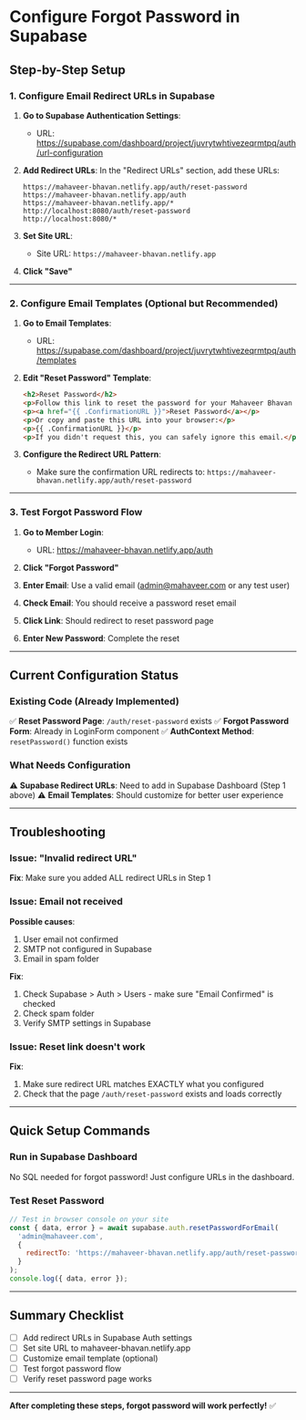 # Configure Forgot Password in Supabase

## Step-by-Step Setup

### 1. Configure Email Redirect URLs in Supabase

1. **Go to Supabase Authentication Settings**:
   - URL: https://supabase.com/dashboard/project/juvrytwhtivezeqrmtpq/auth/url-configuration

2. **Add Redirect URLs**:
   In the "Redirect URLs" section, add these URLs:
   ```
   https://mahaveer-bhavan.netlify.app/auth/reset-password
   https://mahaveer-bhavan.netlify.app/auth
   https://mahaveer-bhavan.netlify.app/*
   http://localhost:8080/auth/reset-password
   http://localhost:8080/*
   ```

3. **Set Site URL**:
   - Site URL: `https://mahaveer-bhavan.netlify.app`

4. **Click "Save"**

---

### 2. Configure Email Templates (Optional but Recommended)

1. **Go to Email Templates**:
   - URL: https://supabase.com/dashboard/project/juvrytwhtivezeqrmtpq/auth/templates

2. **Edit "Reset Password" Template**:
   ```html
   <h2>Reset Password</h2>
   <p>Follow this link to reset the password for your Mahaveer Bhavan account:</p>
   <p><a href="{{ .ConfirmationURL }}">Reset Password</a></p>
   <p>Or copy and paste this URL into your browser:</p>
   <p>{{ .ConfirmationURL }}</p>
   <p>If you didn't request this, you can safely ignore this email.</p>
   ```

3. **Configure the Redirect URL Pattern**:
   - Make sure the confirmation URL redirects to: `https://mahaveer-bhavan.netlify.app/auth/reset-password`

---

### 3. Test Forgot Password Flow

1. **Go to Member Login**:
   - URL: https://mahaveer-bhavan.netlify.app/auth

2. **Click "Forgot Password"**

3. **Enter Email**: Use a valid email (admin@mahaveer.com or any test user)

4. **Check Email**: You should receive a password reset email

5. **Click Link**: Should redirect to reset password page

6. **Enter New Password**: Complete the reset

---

## Current Configuration Status

### Existing Code (Already Implemented)

✅ **Reset Password Page**: `/auth/reset-password` exists
✅ **Forgot Password Form**: Already in LoginForm component
✅ **AuthContext Method**: `resetPassword()` function exists

### What Needs Configuration

⚠️ **Supabase Redirect URLs**: Need to add in Supabase Dashboard (Step 1 above)
⚠️ **Email Templates**: Should customize for better user experience

---

## Troubleshooting

### Issue: "Invalid redirect URL"
**Fix**: Make sure you added ALL redirect URLs in Step 1

### Issue: Email not received
**Possible causes**:
1. User email not confirmed
2. SMTP not configured in Supabase
3. Email in spam folder

**Fix**:
1. Check Supabase > Auth > Users - make sure "Email Confirmed" is checked
2. Check spam folder
3. Verify SMTP settings in Supabase

### Issue: Reset link doesn't work
**Fix**:
1. Make sure redirect URL matches EXACTLY what you configured
2. Check that the page `/auth/reset-password` exists and loads correctly

---

## Quick Setup Commands

### Run in Supabase Dashboard

No SQL needed for forgot password! Just configure URLs in the dashboard.

### Test Reset Password

```javascript
// Test in browser console on your site
const { data, error } = await supabase.auth.resetPasswordForEmail(
  'admin@mahaveer.com',
  {
    redirectTo: 'https://mahaveer-bhavan.netlify.app/auth/reset-password'
  }
);
console.log({ data, error });
```

---

## Summary Checklist

- [ ] Add redirect URLs in Supabase Auth settings
- [ ] Set site URL to mahaveer-bhavan.netlify.app
- [ ] Customize email template (optional)
- [ ] Test forgot password flow
- [ ] Verify reset password page works

---

**After completing these steps, forgot password will work perfectly!** ✅

